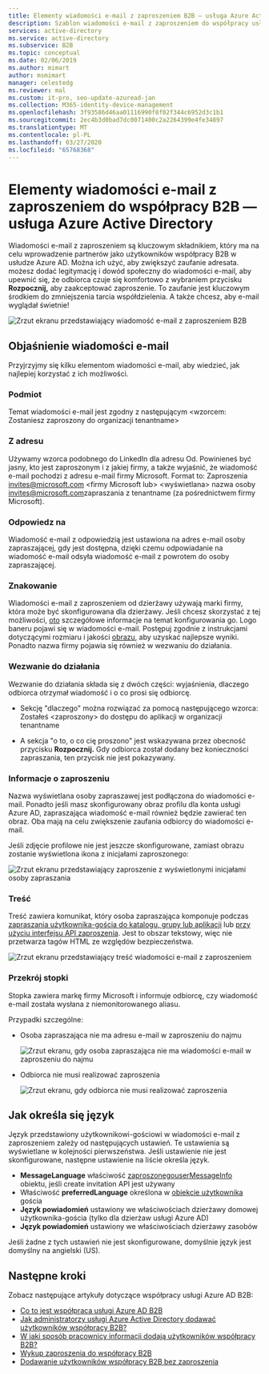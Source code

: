 ```yaml
---
title: Elementy wiadomości e-mail z zaproszeniem B2B — usługa Azure Active Directory | Dokumenty firmy Microsoft
description: Szablon wiadomości e-mail z zaproszeniem do współpracy usługi Azure Active Directory B2B
services: active-directory
ms.service: active-directory
ms.subservice: B2B
ms.topic: conceptual
ms.date: 02/06/2019
ms.author: mimart
author: msmimart
manager: celestedg
ms.reviewer: mal
ms.custom: it-pro, seo-update-azuread-jan
ms.collection: M365-identity-device-management
ms.openlocfilehash: 3f93586d46aa01116990f8f02f344c6952d3c1b1
ms.sourcegitcommit: 2ec4b3d0bad7dc0071400c2a2264399e4fe34897
ms.translationtype: MT
ms.contentlocale: pl-PL
ms.lasthandoff: 03/27/2020
ms.locfileid: "65768368"
---
```

# <a name="the-elements-of-the-b2b-collaboration-invitation-email---azure-active-directory"></a>Elementy wiadomości e-mail z zaproszeniem do współpracy B2B — usługa Azure Active Directory

Wiadomości e-mail z zaproszeniem są kluczowym składnikiem, który ma na celu wprowadzenie partnerów jako użytkowników współpracy B2B w usłudze Azure AD. Można ich użyć, aby zwiększyć zaufanie adresata. możesz dodać legitymację i dowód społeczny do wiadomości e-mail, aby upewnić się, że odbiorca czuje się komfortowo z wybraniem przycisku **Rozpocznij,** aby zaakceptować zaproszenie. To zaufanie jest kluczowym środkiem do zmniejszenia tarcia współdzielenia. A także chcesz, aby e-mail wyglądał świetnie!

![Zrzut ekranu przedstawiający wiadomość e-mail z zaproszeniem B2B](media/invitation-email-elements/invitation-email.png)

## <a name="explaining-the-email"></a>Objaśnienie wiadomości e-mail
Przyjrzyjmy się kilku elementom wiadomości e-mail, aby wiedzieć, jak najlepiej korzystać z ich możliwości.

### <a name="subject"></a>Podmiot
Temat wiadomości e-mail jest zgodny z następującym &lt;wzorcem: Zostaniesz zaproszony do organizacji tenantname&gt;

### <a name="from-address"></a>Z adresu
Używamy wzorca podobnego do LinkedIn dla adresu Od.  Powinieneś być jasny, kto jest zaproszonym i z jakiej firmy, a także wyjaśnić, że wiadomość e-mail pochodzi z adresu e-mail firmy Microsoft. Format to: Zaproszenia <invites@microsoft.com> &lt;firmy Microsoft lub&gt; &lt;wyświetlana&gt; nazwa osoby <invites@microsoft.com>zapraszania z tenantname (za pośrednictwem firmy Microsoft).

### <a name="reply-to"></a>Odpowiedz na
Wiadomość e-mail z odpowiedzią jest ustawiona na adres e-mail osoby zapraszającej, gdy jest dostępna, dzięki czemu odpowiadanie na wiadomość e-mail odsyła wiadomość e-mail z powrotem do osoby zapraszającej.

### <a name="branding"></a>Znakowanie
Wiadomości e-mail z zaproszeniem od dzierżawy używają marki firmy, która może być skonfigurowana dla dzierżawy. Jeśli chcesz skorzystać z tej możliwości, [oto](https://docs.microsoft.com/azure/active-directory/active-directory-branding-custom-signon-azure-portal) szczegółowe informacje na temat konfigurowania go. Logo baneru pojawi się w wiadomości e-mail. Postępuj zgodnie z instrukcjami dotyczącymi rozmiaru i jakości [obrazu,](https://docs.microsoft.com/azure/active-directory/active-directory-branding-custom-signon-azure-portal) aby uzyskać najlepsze wyniki. Ponadto nazwa firmy pojawia się również w wezwaniu do działania.

### <a name="call-to-action"></a>Wezwanie do działania
Wezwanie do działania składa się z dwóch części: wyjaśnienia, dlaczego odbiorca otrzymał wiadomość i o co prosi się odbiorcę.
- Sekcję "dlaczego" można rozwiązać za pomocą następującego wzorca: Zostałeś &lt;zaproszony&gt; do dostępu do aplikacji w organizacji tenantname

- A sekcja "o to, o co cię proszono" jest wskazywana przez obecność przycisku **Rozpocznij.** Gdy odbiorca został dodany bez konieczności zapraszania, ten przycisk nie jest pokazywany.

### <a name="inviters-information"></a>Informacje o zaproszeniu
Nazwa wyświetlana osoby zapraszawej jest podłączona do wiadomości e-mail. Ponadto jeśli masz skonfigurowany obraz profilu dla konta usługi Azure AD, zapraszająca wiadomość e-mail również będzie zawierać ten obraz. Oba mają na celu zwiększenie zaufania odbiorcy do wiadomości e-mail.

Jeśli zdjęcie profilowe nie jest jeszcze skonfigurowane, zamiast obrazu zostanie wyświetlona ikona z inicjałami zaproszonego:

  ![Zrzut ekranu przedstawiający zaproszenie z wyświetlonymi inicjałami osoby zapraszania](media/invitation-email-elements/inviters-initials.png)

### <a name="body"></a>Treść
Treść zawiera komunikat, który osoba zapraszająca komponuje podczas [zapraszania użytkownika-gościa do katalogu, grupy lub aplikacji](add-users-administrator.md) lub [przy użyciu interfejsu API zaproszenia](customize-invitation-api.md). Jest to obszar tekstowy, więc nie przetwarza tagów HTML ze względów bezpieczeństwa.

  ![Zrzut ekranu przedstawiający treść wiadomości e-mail z zaproszeniem](media/invitation-email-elements/invitation-email-body.png)

### <a name="footer-section"></a>Przekrój stopki
Stopka zawiera markę firmy Microsoft i informuje odbiorcę, czy wiadomość e-mail została wysłana z niemonitorowanego aliasu. 

Przypadki szczególne:

- Osoba zapraszająca nie ma adresu e-mail w zaproszeniu do najmu

  ![Zrzut ekranu, gdy osoba zapraszająca nie ma wiadomości e-mail w zaproszeniu do najmu](media/invitation-email-elements/inviter-no-email.png)


- Odbiorca nie musi realizować zaproszenia

  ![Zrzut ekranu, gdy odbiorca nie musi realizować zaproszenia](media/invitation-email-elements/when-recipient-doesnt-redeem.png)

## <a name="how-the-language-is-determined"></a>Jak określa się język
Język przedstawiony użytkownikowi-gościowi w wiadomości e-mail z zaproszeniem zależy od następujących ustawień. Te ustawienia są wyświetlane w kolejności pierwszeństwa. Jeśli ustawienie nie jest skonfigurowane, następne ustawienie na liście określa język. 
- **MessageLanguage** właściwość [zaproszonegouserMessageInfo](https://docs.microsoft.com/graph/api/resources/invitedusermessageinfo?view=graph-rest-1.0) obiektu, jeśli create invitation API jest używany
-   Właściwość **preferredLanguage** określona w [obiekcie użytkownika](https://docs.microsoft.com/graph/api/resources/user?view=graph-rest-1.0) gościa
-   **Język powiadomień** ustawiony we właściwościach dzierżawy domowej użytkownika-gościa (tylko dla dzierżaw usługi Azure AD)
-   **Język powiadomień** ustawiony we właściwościach dzierżawy zasobów

Jeśli żadne z tych ustawień nie jest skonfigurowane, domyślnie język jest domyślny na angielski (US).

## <a name="next-steps"></a>Następne kroki

Zobacz następujące artykuły dotyczące współpracy usługi Azure AD B2B:

- [Co to jest współpraca usługi Azure AD B2B](what-is-b2b.md)
- [Jak administratorzy usługi Azure Active Directory dodawać użytkowników współpracy B2B?](add-users-administrator.md)
- [W jaki sposób pracownicy informacji dodają użytkowników współpracy B2B?](add-users-information-worker.md)
- [Wykup zaproszenia do współpracy B2B](redemption-experience.md)
- [Dodawanie użytkowników współpracy B2B bez zaproszenia](add-user-without-invite.md)
